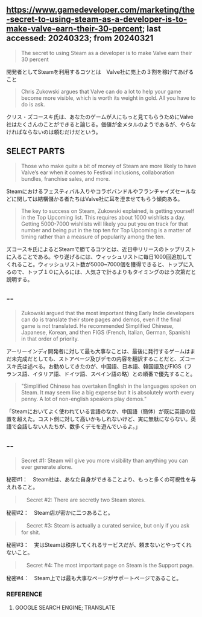 ## https://www.gamedeveloper.com/marketing/the-secret-to-using-steam-as-a-developer-is-to-make-valve-earn-their-30-percent; last accessed: 20240323; from 20240321

> The secret to using Steam as a developer is to make Valve earn their 30 percent

開発者としてSteamを利用するコツとは　Valve社に売上の３割を稼げてあげること

> Chris Zukowski argues that Valve can do a lot to help your game become more visible, which is worth its weight in gold. All you have to do is ask.

クリス・ズコースキ氏は、あなたのゲームが人にもっと見てもらうためにValve社はたくさんのことができると論じる。価値が金メタルのようであるが、やらなければならないのは頼むだけだという。

## SELECT PARTS

> Those who make quite a bit of money of Steam are more likely to have Valve’s ear when it comes to Festival inclusions, collaboration bundles, franchise sales, and more.

Steamにおけるフェスティバル入りやコラボバンドルやフランチャイズセールなどに関しては結構儲かる者たちはValve社に耳を澄ませてもらう傾向ある。

> The key to success on Steam, Zukowski explained, is getting yourself in the Top Upcoming list. This requires about 1000 wishlists a day. Getting 5000-7000 wishlists will likely you put you on track for that number and being put in the top ten for Top Upcoming is a matter of timing rather than a measure of popularity among the ten.

ズコースキ氏によるとSteamで勝てるコツとは、近日中リリースのトップリストに入ることである。やり遂げるには、ウィッシュリストに毎日1000回追加してくれること。ウィッシュリスト数が5000~7000個を獲得できると、トップに入るので、トップ１０に入るには、人気さで計るよりもタイミングのほう次第だと説明する。

## --

> Zukowski argued that the most important thing Early Indie developers can do is translate their store pages and demos, even if the final game is not translated. He recommended Simplified Chinese, Japanese, Korean, and then FIGS (French, Italian, German, Spanish) in that order of priority.

アーリーインディ開発者に対して最も大事なことは、最後に発行するゲームはまだ未完成だとしても、ストアページ及びデモの内容を翻訳することだと、ズコースキ氏は述べる。お勧めしてきたのが、中国語、日本語、韓国語及びFIGS（フランス語、イタリア語、ドイツ語、スペイン語の略）との順番で優先すること。

> "Simplified Chinese has overtaken English in the languages spoken on Steam. It may seem like a big expense but it is absolutely worth every penny. A lot of non-english speakers play demos."

「Steamにおいてよく使われている言語のなか、中国語（簡体）が既に英語の位置を超えた。コスト側に対して高いかもしれないけど、実に無駄にならない。英語で会話しない人たちが、数多くデモを遊んでいるよ。」

## --

> Secret #1: Steam will give you more visibility than anything you can ever generate alone.
	
秘密#1：　Steam社は、あなた自身ができることより、もっと多くの可視性を与えれること。

>　Secret #2: There are secretly two Steam stores.

秘密#2：　Steam店が密かに二つあること。

>　Secret #3: Steam is actually a curated service, but only if you ask for shit.
	
秘密#3：　実はSteamは秩序してくれるサービスだが、頼まないとやってくれないこと。
	
>　Secret #4: The most important page on Steam is the Support page.

秘密#4：　Steam上では最も大事なページがサポートページであること。
	
### REFERENCE

1) GOOGLE SEARCH ENGINE; TRANSLATE	
